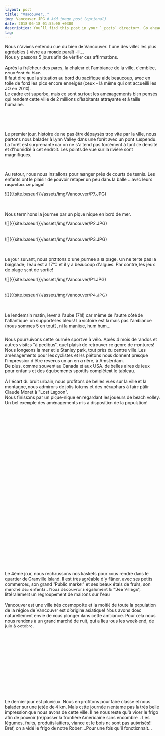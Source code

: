 ```yaml
---
layout: post
title: "Vancouver.."
img: Vancouver.JPG # Add image post (optional)
date: 2018-06-18 01:55:00 +0300
description: You’ll find this post in your `_posts` directory. Go ahead and edit it and re-build the site to see your changes. # Add post description (optional)
tag: 
---
```

<p> 
Nous n'avions entendu que du bien de Vancouver. L'une des villes 
les plus agréables à vivre au monde paraît -il....<br/>
Nous y passons 5 jours afin de vérifier ces affirmations.
<br/><br/>
Après la fraîcheur des parcs, la chaleur et l'ambiance de la ville, 
d'emblée, nous font du bien.<br/>
Il faut dire que la situation au bord du pacifique aide beaucoup, 
avec en toile de fond les pics encore enneigés (ceux - là même 
qui ont accueilli les JO en 2010).<br/>
Le cadre est superbe, mais ce sont surtout les aménagements bien pensés 
qui rendent cette ville de 2 millions d'habitants attrayante et à taille humaine.
<br/><br/>

</p>
<br/><br/>


<p>
Le premier jour, histoire de ne pas être dépaysés trop vite par la ville, 
nous partons nous balader à Lynn Valley dans une forêt avec un pont suspendu.<br/> 
La forêt est surprenante car on ne s'attend pas forcément à tant de densité 
et d'humidité à cet endroit. Les points de vue sur la rivière sont magnifiques.
</p>
<img class="Rot270" src="{{site.baseurl}}/assets/img/Vancouver/P5.JPG" alt="">
<img class="Rot270" src="{{site.baseurl}}/assets/img/Vancouver/P6.JPG" alt="">
<img class="Rot270" src="{{site.baseurl}}/assets/img/Vancouver/P15.JPG" alt="">

<p>
Au retour, nous nous installons pour manger près de courts de tennis. 
Les enfants ont le plaisir de pouvoir retaper un peu dans la balle
 ...avec leurs raquettes de plage!<br/>
</p>
 ![]({{site.baseurl}}/assets/img/Vancouver/P7.JPG)<br/><br/><br/>
<p>
Nous terminons la journée par un pique nique en bord de mer.
</p>
![]({{site.baseurl}}/assets/img/Vancouver/P2.JPG)<br/><br/><br/>
![]({{site.baseurl}}/assets/img/Vancouver/P3.JPG)<br/><br/><br/>

<p>
Le jour suivant, nous profitons d'une journée à la plage. 
On ne tente pas la baignade; l'eau est à 17°C et il y a beaucoup d'algues. 
Par contre, les jeux de plage sont de sortie!
</p>
![]({{site.baseurl}}/assets/img/Vancouver/P1.JPG)<br/><br/><br/>
![]({{site.baseurl}}/assets/img/Vancouver/P4.JPG)<br/><br/><br/>

<p>
Le lendemain matin, lever à l'aube (7h!) car même de l'autre côté de l'atlantique,
 on supporte les bleus! La victoire est là mais pas l'ambiance 
 (nous sommes 5 en tout!),
ni la manière, hum hum...
</p>
<img class="Rot270" src="{{site.baseurl}}/assets/img/Vancouver/P7_2.JPG" alt="">

<p>
Nous poursuivons cette journée sportive à vélo. Après 4 mois de randos 
et autres visites "à pedibus", quel plaisir de retrouver ce genre de montures!
<br/>
Nous longeons la mer et le Stanley park, tout près du centre ville. 
Les aménagements pour les cyclistes et les piétons nous donnent presque 
l'impression d'être revenus un an en arrière, à Amsterdam. 
<br/>
De plus, comme souvent au Canada et aux USA, de belles aires de jeux 
pour enfants et des équipements sportifs complètent le tableau.
<br/><br/>
À l'écart du bruit urbain, nous profitons de belles vues sur la ville et 
la montagne, nous admirons de jolis totems et des nénuphars à faire pâlir 
Claude Monet à "Lost Lagoon".
<br/>
Nous finissons par un pique-nique en regardant les joueurs de beach volley. 
Un bel exemple des aménagements mis à disposition de la population!
</p>
<br/><br/>
<img class="" src="{{site.baseurl}}/assets/img/Vancouver/P8.JPG" alt=""><br/><br/><br/>
<img class="" src="{{site.baseurl}}/assets/img/Vancouver/P9.JPG" alt=""><br/><br/><br/>
<img class="" src="{{site.baseurl}}/assets/img/Vancouver/P10.JPG" alt=""><br/><br/><br/>
<img class="" src="{{site.baseurl}}/assets/img/Vancouver/P11.JPG" alt=""><br/><br/><br/>
<img class="Rot270" src="{{site.baseurl}}/assets/img/Vancouver/P12.JPG" alt="">
<img class="" src="{{site.baseurl}}/assets/img/Vancouver/P13.JPG" alt=""><br/><br/><br/>
<img class="" src="{{site.baseurl}}/assets/img/Vancouver/P14.JPG" alt=""><br/><br/><br/>
<img class="" src="{{site.baseurl}}/assets/img/Vancouver/P16.JPG" alt=""><br/><br/><br/>

<img class="Rot270" src="{{site.baseurl}}/assets/img/Vancouver/P17.JPG" alt="">
<img class="" src="{{site.baseurl}}/assets/img/Vancouver/P18.JPG" alt=""><br/><br/><br/>
<img class="" src="{{site.baseurl}}/assets/img/Vancouver/P19.JPG" alt=""><br/><br/><br/>
<img class="" src="{{site.baseurl}}/assets/img/Vancouver/P20.JPG" alt=""><br/><br/><br/>
<img class="" src="{{site.baseurl}}/assets/img/Vancouver/P21.JPG" alt=""><br/><br/><br/>
<img class="" src="{{site.baseurl}}/assets/img/Vancouver/P22.JPG" alt=""><br/><br/><br/>
<img class="" src="{{site.baseurl}}/assets/img/Vancouver/P23.JPG" alt=""><br/><br/><br/>


<p>
Le 4ème jour, nous rechaussons nos  baskets pour nous rendre dans le quartier 
de Granville Island. Il est très agréable d'y flâner, avec ses petits commerces, 
son grand "Public market" et ses beaux étals de fruits, son marché des enfants.. 
Nous découvrons également le "Sea Village", littéralement un regroupement 
de maisons sur l'eau.
<br/><br/>
Vancouver est une ville très cosmopolite et
la moitié de toute la population de la région de Vancouver est 
d’origine asiatique! Nous avons donc naturellement envie de nous plonger 
dans cette ambiance. Pour cela nous nous rendons à un grand marché de nuit, 
qui a lieu tous les week-end, de juin à octobre.
<br/><br/>

</p>

<img class="" src="{{site.baseurl}}/assets/img/Vancouver/P24.JPG" alt=""><br/><br/><br/>
<img class="" src="{{site.baseurl}}/assets/img/Vancouver/P25.JPG" alt=""><br/><br/><br/>
<img class="" src="{{site.baseurl}}/assets/img/Vancouver/P26.JPG" alt=""><br/><br/><br/>
<img class="" src="{{site.baseurl}}/assets/img/Vancouver/P27.JPG" alt=""><br/><br/><br/>

<img class="Rot270" src="{{site.baseurl}}/assets/img/Vancouver/P28.JPG" alt="">
<img class="Rot270" src="{{site.baseurl}}/assets/img/Vancouver/P29.JPG" alt="">
<img class="Rot270" src="{{site.baseurl}}/assets/img/Vancouver/P30.JPG" alt="">
<img class="Rot270" src="{{site.baseurl}}/assets/img/Vancouver/P31.JPG" alt="">
<img class="" src="{{site.baseurl}}/assets/img/Vancouver/P32.JPG" alt=""><br/><br/>

<p>
Le dernier jour est pluvieux. Nous en profitons pour faire classe et 
nous balader sur une jetée de 4 km. Mais cette journée n'entame pas la 
très belle impression que nous  avons de cette ville.
Il ne nous reste qu'à vider le frigo afin de pouvoir (re)passer la frontière 
Américaine sans encombre... 
Les légumes, fruits, produits laitiers, viande et le bois ne sont pas autorisés!! 
Bref, on a vidé le frigo de notre Robert...Pour une fois qu'il fonctionnait...
</p>







